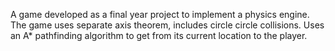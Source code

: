 A game developed as a final year project to implement a physics engine.
The game uses separate axis theorem, includes circle circle collisions. 
Uses an A* pathfinding algorithm to get from its current location to the player. 
